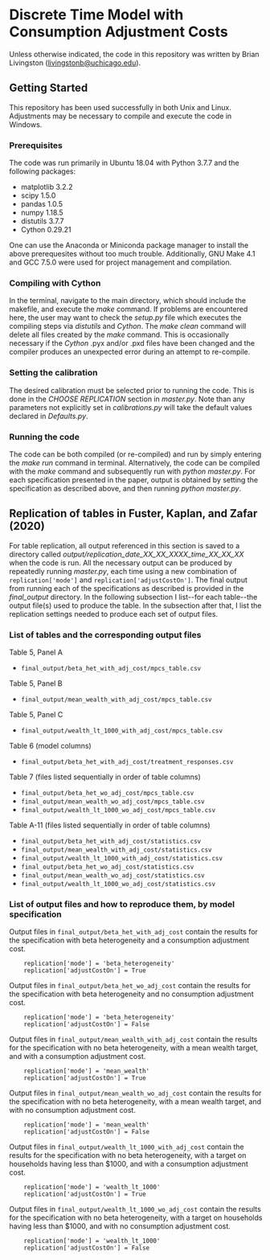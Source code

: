 # Discrete Time Model with Consumption Adjustment Costs

Unless otherwise indicated, the code in this repository was written by Brian Livingston
(livingstonb@uchicago.edu).

## Getting Started

This repository has been used successfully in both Unix and Linux.
Adjustments may be necessary to compile and execute the code in Windows.

### Prerequisites

The code was run primarily in Ubuntu 18.04 with Python 3.7.7 and the following packages:

* matplotlib 3.2.2
* scipy 1.5.0
* pandas 1.0.5
* numpy 1.18.5
* distutils 3.7.7
* Cython 0.29.21

One can use the Anaconda
or Miniconda package manager to install the above prerequesites
without too much trouble.
Additionally, GNU Make 4.1 and GCC 7.5.0 were used for project management and compilation.

### Compiling with Cython

In the terminal, navigate to the main directory, which should include the makefile,
and execute the *make* command.
If problems are encountered here, the user may want to check the *setup.py*
file which executes the compiling steps via *distutils* and *Cython*.
The *make clean* command will delete all files created by the *make* command.
This is occasionally necessary if the *Cython* .pyx and/or .pxd files have been changed
and the compiler produces an unexpected error during an attempt to re-compile.

### Setting the calibration

The desired calibration must be selected prior to running the code.
This is done in the *CHOOSE REPLICATION* section in *master.py*.
Note than any parameters not explicitly set in *calibrations.py*
will take the default values declared in *Defaults.py*.

### Running the code

The code can be both compiled (or re-compiled) and run by simply entering
the *make run* command in terminal. Alternatively, the code can be compiled
with the *make* command and subsequently run with *python master.py*. For each specification
presented in the paper, output is obtained by setting the specification as
described above, and then running *python master.py*.

## Replication of tables in Fuster, Kaplan, and Zafar (2020)

For table replication, all output referenced in this section is saved to a directory called
*output/replication_date_XX_XX_XXXX_time_XX_XX_XX* when the code is run. All the necessary output can be produced by repeatedly running *master.py*, each time using a new combination of `replication['mode']` and `replication['adjustCostOn']`. The final output from running each of the specifications as described is provided in the *final_output* directory.
In the following subsection I list--for each table--the output file(s) used to produce the table. In the subsection after that, I list the replication settings needed to produce each set of output files.

### List of tables and the corresponding output files

Table 5, Panel A

- `final_output/beta_het_with_adj_cost/mpcs_table.csv`

Table 5, Panel B

- `final_output/mean_wealth_with_adj_cost/mpcs_table.csv`

Table 5, Panel C

- `final_output/wealth_lt_1000_with_adj_cost/mpcs_table.csv`

Table 6 (model columns)

- `final_output/beta_het_with_adj_cost/treatment_responses.csv`

Table 7 (files listed sequentially in order of table columns)

- `final_output/beta_het_wo_adj_cost/mpcs_table.csv`
- `final_output/mean_wealth_wo_adj_cost/mpcs_table.csv`
- `final_output/wealth_lt_1000_wo_adj_cost/mpcs_table.csv`


Table A-11 (files listed sequentially in order of table columns)

- `final_output/beta_het_with_adj_cost/statistics.csv`
- `final_output/mean_wealth_with_adj_cost/statistics.csv`
- `final_output/wealth_lt_1000_with_adj_cost/statistics.csv`
- `final_output/beta_het_wo_adj_cost/statistics.csv`
- `final_output/mean_wealth_wo_adj_cost/statistics.csv`
- `final_output/wealth_lt_1000_wo_adj_cost/statistics.csv`

### List of output files and how to reproduce them, by model specification

Output files in `final_output/beta_het_with_adj_cost` contain the results for the specification with beta heterogeneity and a consumption adjustment cost.

		replication['mode'] = 'beta_heterogeneity'
		replication['adjustCostOn'] = True

Output files in `final_output/beta_het_wo_adj_cost` contain the results for the specification with beta heterogeneity and no consumption adjustment cost.

		replication['mode'] = 'beta_heterogeneity'
		replication['adjustCostOn'] = False

Output files in `final_output/mean_wealth_with_adj_cost` contain the results for the specification with no beta heterogeneity, with a mean wealth target, and with a consumption adjustment cost.

		replication['mode'] = 'mean_wealth'
		replication['adjustCostOn'] = True

Output files in `final_output/mean_wealth_wo_adj_cost` contain the results for the specification with no beta heterogeneity, with a mean wealth target, and with no consumption adjustment cost.

		replication['mode'] = 'mean_wealth'
		replication['adjustCostOn'] = False

Output files in `final_output/wealth_lt_1000_with_adj_cost` contain the results for the specification with no beta heterogeneity, with a target on households having less than $1000, and with a consumption adjustment cost.

		replication['mode'] = 'wealth_lt_1000'
		replication['adjustCostOn'] = True

Output files in `final_output/wealth_lt_1000_wo_adj_cost` contain the results for the specification with no beta heterogeneity, with a target on households having less than $1000, and with no consumption adjustment cost.

		replication['mode'] = 'wealth_lt_1000'
		replication['adjustCostOn'] = False
